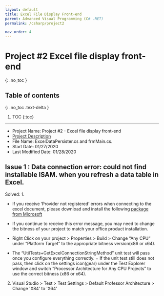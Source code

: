 ```yaml
---
layout: default
title: Excel File Display Front-end
parent: Advanced Visual Programming (C# .NET)
permalink: /csharp/project2

nav_order: 4
---
```


# Project #2 Excel file display front-end
{: .no_toc }

## Table of contents
{: .no_toc .text-delta }

1. TOC
{:toc}

---
*  Project Name: Project #2 - Excel file display front-end
* [Project Description](../../assets/files/012720_Csharp_Project2_Excel_File_Display_Front-end.pdf)
*  File Name: ExcelDataPersister.cs and frmMain.cs.
*  Start Date: 01/27/2020
*  Last Modified Date: 01/28/2020


## Issue 1 : Data connection error: could not find installable ISAM.  when you refresh a data table in Excel.

Solved: 
1. 
- If you receive ‘Provider not registered’ errors when connecting to the excel document, please download and 
install the following [package from Microsoft](https://www.microsoft.com/en-us/download/details.aspx?id=54920)
- If you continue to receive this error message, you may need to change the bitness of your project to match your office product installation.  

- Right Click on your project > Properties > Build > Change “Any CPU” under “Platform Target” to the appropriate bitness version(x86 or x64).
- The “UtilTests+GetExcelConnectionStringMethod” unit test will pass once you configure everything correctly.
= If the unit test still does not pass, then click on the settings icon(gear) under the Test Explorer window and switch “Processor Architecture for Any CPU Projects” to use the correct bitness (x86 or x64).

2. Visual Studio > Test > Test Settings > Default Professor Architecture > Change 'X84' to 'X64'
